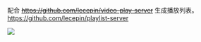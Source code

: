 配合 ~~https://github.com/lecepin/video-play-server~~ 生成播放列表。
https://github.com/lecepin/playlist-server

![](demo.gif)
